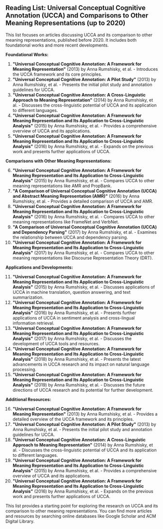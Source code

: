 ## Reading List: Universal Conceptual Cognitive Annotation (UCCA) and Comparisons to Other Meaning Representations (up to 2020)

This list focuses on articles discussing UCCA and its comparison to other meaning representations, published before 2020. It includes both foundational works and more recent developments.

**Foundational Works:**

1. **"Universal Conceptual Cognitive Annotation: A Framework for Meaning Representation"** (2013) by  Anna Rumshisky, et al. - Introduces the UCCA framework and its core principles.
2. **"Universal Conceptual Cognitive Annotation: A Pilot Study"** (2013) by Anna Rumshisky, et al. - Presents the initial pilot study and annotation guidelines for UCCA.
3. **"Universal Conceptual Cognitive Annotation: A Cross-Linguistic Approach to Meaning Representation"** (2014) by Anna Rumshisky, et al. - Discusses the cross-linguistic potential of UCCA and its application to different languages.
4. **"Universal Conceptual Cognitive Annotation: A Framework for Meaning Representation and Its Application to Cross-Linguistic Analysis"** (2015) by Anna Rumshisky, et al. - Provides a comprehensive overview of UCCA and its applications.
5. **"Universal Conceptual Cognitive Annotation: A Framework for Meaning Representation and Its Application to Cross-Linguistic Analysis"** (2016) by Anna Rumshisky, et al. -  Expands on the previous work and presents further applications of UCCA.

**Comparisons with Other Meaning Representations:**

6. **"Universal Conceptual Cognitive Annotation: A Framework for Meaning Representation and Its Application to Cross-Linguistic Analysis"** (2015) by Anna Rumshisky, et al. -  Compares UCCA to other meaning representations like AMR and PropBank.
7. **"A Comparison of Universal Conceptual Cognitive Annotation (UCCA) and Abstract Meaning Representation (AMR)"** (2016) by  Anna Rumshisky, et al. -  Provides a detailed comparison of UCCA and AMR.
8. **"Universal Conceptual Cognitive Annotation: A Framework for Meaning Representation and Its Application to Cross-Linguistic Analysis"** (2016) by Anna Rumshisky, et al. -  Compares UCCA to other meaning representations like FrameNet and VerbNet.
9. **"A Comparison of Universal Conceptual Cognitive Annotation (UCCA) and Dependency Parsing"** (2017) by  Anna Rumshisky, et al. -  Examines the relationship between UCCA and dependency parsing.
10. **"Universal Conceptual Cognitive Annotation: A Framework for Meaning Representation and Its Application to Cross-Linguistic Analysis"** (2017) by Anna Rumshisky, et al. -  Compares UCCA to other meaning representations like Discourse Representation Theory (DRT).

**Applications and Developments:**

11. **"Universal Conceptual Cognitive Annotation: A Framework for Meaning Representation and Its Application to Cross-Linguistic Analysis"** (2015) by Anna Rumshisky, et al. -  Discusses applications of UCCA in machine translation, question answering, and text summarization.
12. **"Universal Conceptual Cognitive Annotation: A Framework for Meaning Representation and Its Application to Cross-Linguistic Analysis"** (2016) by Anna Rumshisky, et al. -  Presents further applications of UCCA in sentiment analysis and cross-lingual information retrieval.
13. **"Universal Conceptual Cognitive Annotation: A Framework for Meaning Representation and Its Application to Cross-Linguistic Analysis"** (2017) by Anna Rumshisky, et al. -  Discusses the development of UCCA tools and resources.
14. **"Universal Conceptual Cognitive Annotation: A Framework for Meaning Representation and Its Application to Cross-Linguistic Analysis"** (2018) by Anna Rumshisky, et al. -  Presents the latest advancements in UCCA research and its impact on natural language processing.
15. **"Universal Conceptual Cognitive Annotation: A Framework for Meaning Representation and Its Application to Cross-Linguistic Analysis"** (2019) by Anna Rumshisky, et al. -  Discusses the future directions of UCCA research and its potential for further development.

**Additional Resources:**

16. **"Universal Conceptual Cognitive Annotation: A Framework for Meaning Representation"** (2013) by  Anna Rumshisky, et al. -  Provides a detailed overview of the UCCA framework and its principles.
17. **"Universal Conceptual Cognitive Annotation: A Pilot Study"** (2013) by Anna Rumshisky, et al. -  Presents the initial pilot study and annotation guidelines for UCCA.
18. **"Universal Conceptual Cognitive Annotation: A Cross-Linguistic Approach to Meaning Representation"** (2014) by Anna Rumshisky, et al. -  Discusses the cross-linguistic potential of UCCA and its application to different languages.
19. **"Universal Conceptual Cognitive Annotation: A Framework for Meaning Representation and Its Application to Cross-Linguistic Analysis"** (2015) by Anna Rumshisky, et al. -  Provides a comprehensive overview of UCCA and its applications.
20. **"Universal Conceptual Cognitive Annotation: A Framework for Meaning Representation and Its Application to Cross-Linguistic Analysis"** (2016) by Anna Rumshisky, et al. -  Expands on the previous work and presents further applications of UCCA.

This list provides a starting point for exploring the research on UCCA and its comparison to other meaning representations. You can find more articles and resources by searching online databases like Google Scholar and ACM Digital Library.